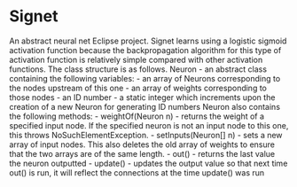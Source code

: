 Signet
==========

An abstract neural net Eclipse project.
Signet learns using a logistic sigmoid activation function because the backpropagation algorithm for this type of activation function is relatively simple compared with other
activation functions. 
The class structure is as follows.
Neuron - an abstract class containing the following variables:
	- an array of Neurons corresponding to the nodes upstream of this one
	- an array of weights corresponding to those nodes
	- an ID number
	- a static integer which increments upon the creation of a new Neuron for generating ID numbers
	Neuron also contains the following methods:
	- weightOf(Neuron n) - returns the weight of a specified input node. If the specified neuron is not an input node to this one, this throws NoSuchElementException.
	- setInputs(Neuron[] n) - sets a new array of input nodes. This also deletes the old array of weights to ensure that the two arrays are of the same length.
	- out() - returns the last value the neuron outputted
	- update() - updates the output value so that next time out() is run, it will reflect the connections at the time update() was run